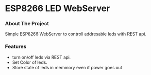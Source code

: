 # ESP8266 LED WebServer 

### About The Project

Simple ESP8266 WebServer to controll addresable leds with REST api.

### Features

* turn on/off leds via REST api.
* Set Color of leds.
* Store state of leds in memmory even if power goes out
